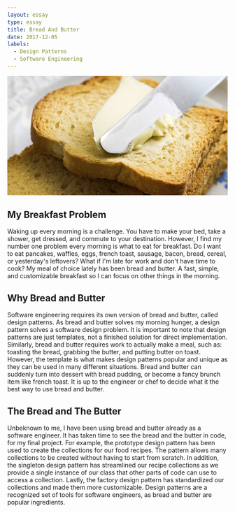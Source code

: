 ```yaml
---
layout: essay
type: essay
title: Bread And Butter
date: 2017-12-05
labels:
  - Design Patterns
  - Software Engineering
---
```


<img class="ui fluid image" src="../images/bread.jpg">

## My Breakfast Problem

Waking up every morning is a challenge. You have to make your bed, take a shower, get dressed, and commute to your destination. However, I find my number one problem every morning is what to eat for breakfast. Do I want to eat pancakes, waffles, eggs, french toast, sausage, bacon, bread, cereal, or yesterday's leftovers? What if I'm late for work and don't have time to cook? My meal of choice lately has been bread and butter. A fast, simple, and customizable breakfast so I can focus on other things in the morning.

## Why Bread and Butter

Software engineering requires its own version of bread and butter, called design patterns. As bread and butter solves my morning hunger, a design pattern solves a software design problem. It is important to note that design patterns are just templates, not a finished solution for direct implementation. Similarly, bread and butter requires work to actually make a meal, such as: toasting the bread, grabbing the butter, and putting butter on toast. However, the template is what makes design patterns popular and unique as they can be used in many different situations. Bread and butter can suddenly turn into dessert with bread pudding, or become a fancy brunch item like french toast. It is up to the engineer or chef to decide what it the best way to use bread and butter.

## The Bread and The Butter

Unbeknown to me, I have been using bread and butter already as a software engineer. It has taken time to see the bread and the butter in code, for my final project. For example, the prototype design pattern has been used to create the collections for our food recipes. The pattern allows many collections to be created without having to start from scratch. In addition, the singleton design pattern has streamlined our recipe collections as we provide a single instance of our class that other parts of code can use to access a collection. Lastly, the factory design pattern has standardized our collections and made them more customizable. Design patterns are a recognized set of tools for software engineers, as bread and butter are popular ingredients. 
